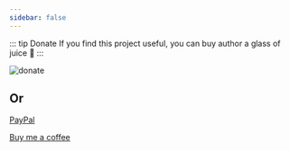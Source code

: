 ```yaml
---
sidebar: false
---
```


::: tip Donate
If you find this project useful, you can buy author a glass of juice :tropical_drink:
:::

![donate](https://wpimg.wallstcn.com/bd273f0d-83a0-4ef2-92e1-9ac8ed3746b9.png)

## Or

[PayPal](https://www.paypal.me/panfree23)

[Buy me a coffee](https://www.buymeacoffee.com/Pan)
